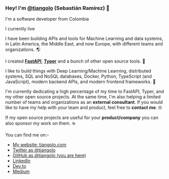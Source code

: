 ### Hey! I'm [@tiangolo](https://twitter.com/tiangolo) (Sebastián Ramírez) 👋

I'm a software developer from Colombia

I currently live

I have been building APIs and tools for Machine Learning and data systems, in Latin America, the Middle East, and now Europe, with different teams and organizations. 🌎

I created [**FastAPI**](https://fastapi.tiangolo.com/), [**Typer**](https://typer.tiangolo.com/) and a bunch of other open source tools. 🚀

I like to build things with Deep Learning/Machine Learning, distributed systems, SQL and NoSQL databases, Docker, Python, TypeScript (and JavaScript), modern backend APIs, and modern frontend frameworks. 🤖

I'm currently dedicating a high percentage of my time to FastAPI, Typer, and my other open source projects. At the same time, I'm also helping a limited number of teams and organizations as an **external consultant**. If you would like to have my help with your team and product, feel free to **contact me**. 🤓

If my open source projects are useful for your **product/company** you can also sponsor my work on them. ☕

You can find me on:-

* [My website: tiangolo.com](https://tiangolo.com/)
* [Twitter as @tiangolo](https://twitter.com/tiangolo)
* [GitHub as @tiangolo (you are here)](https://github.com/tiangolo)
* [LinkedIn](https://linkedin.com/in/tiangolo)
* [Dev.to](https://dev.to/tiangolo)
* [Medium](https://tiangolo.medium.com/)
